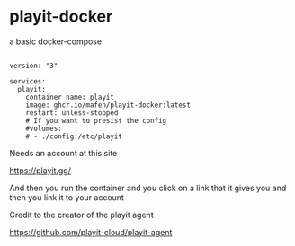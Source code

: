 # playit-docker

a basic docker-compose

```

version: "3"

services:
  playit:
    container_name: playit
    image: ghcr.io/mafen/playit-docker:latest
    restart: unless-stopped
    # If you want to presist the config
    #volumes:
    # - ./config:/etc/playit
```

Needs an account at this site 

https://playit.gg/

And then you run the container and you click on a link that it gives you 
and then you link it to your account 


Credit to the creator of the playit agent 

https://github.com/playit-cloud/playit-agent




